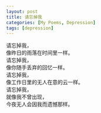 ```yaml
---
layout: post
title: 请忘掉我
categories: [My Poems, Depression]
tags: [depression]
---
```


请忘掉我，  
像昨日的雨落在时间里一样。  
请忘掉我，  
像你随手丢弃的回忆一样。  
请忘掉我，  
像工作日里的无人在意的云一样。  
请忘掉我，  
就像我不曾出现，  
今夜无人会因我而遗憾那样。  
